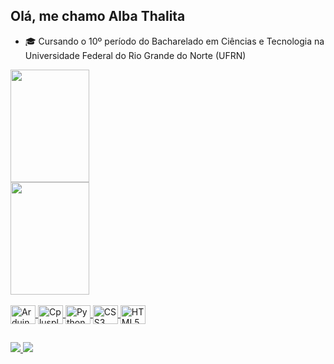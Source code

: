 ## Olá, me chamo Alba Thalita

- 🎓 Cursando o 10º período do Bacharelado em Ciências e Tecnologia na Universidade Federal do Rio Grande do Norte (UFRN)


<div>
  <a href="https://github.com/albathalita">
  <img height="180cm" width="50%" src="https://github-readme-stats.vercel.app/api?username=albathalita&show_icons=true&theme=dracula">
  <img height="180cm" width="50%" src="https://github-readme-stats.vercel.app/api/top-langs/?username=albathalita&layout=compact&theme=dracula"
</div>
    
<div style="display: inline_block"><br>
  <img align="center" alt="Arduino" height="30" width="40" src="https://cdn.jsdelivr.net/gh/devicons/devicon/icons/arduino/arduino-original.svg" />
  <img align="center" alt="Cplusplus" height="30" width="40" src="https://cdn.jsdelivr.net/gh/devicons/devicon/icons/cplusplus/cplusplus-plain.svg" />
  <img align="center" alt="Python" height="30" width="40" src="https://cdn.jsdelivr.net/gh/devicons/devicon/icons/python/python-original.svg" />
  <img align="center" alt="CSS3" height="30" width="40" src="https://cdn.jsdelivr.net/gh/devicons/devicon/icons/css3/css3-plain.svg" />
  <img align="center" alt="HTML5" height="30" width="40" src="https://cdn.jsdelivr.net/gh/devicons/devicon/icons/html5/html5-plain.svg" />
</div>

##

<div>
  <a href="https://www.instagram.com/alba_thalita/" target="_blank"><img src="https://img.shields.io/badge/Instagram-E4405F?style=for-the-badge&logo=instagram&logoColor=white">
  <a href="https://www.linkedin.com/in/alba-araujo-202462210" target="_blank"><img src="https://img.shields.io/badge/LinkedIn-0077B5?style=for-the-badge&logo=linkedin&logoColor=white">
</div>
